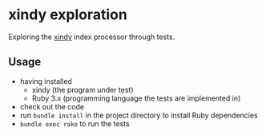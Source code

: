 # xindy exploration

Exploring the [xindy][xindy] index processor through tests.

## Usage

- having installed
  - xindy (the program under test)
  - Ruby 3.x (programming language the tests are implemented in)
- check out the code
- run `bundle install` in the project directory to install Ruby dependencies
- `bundle exec rake` to run the tests

[xindy]: http://www.xindy.org/
